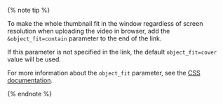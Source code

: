 {% note tip %}

To make the whole thumbnail fit in the window regardless of screen resolution when uploading the video in browser, add the `&object_fit=contain` parameter to the end of the link.

If this parameter is not specified in the link, the default `object_fit=cover` value will be used.

For more information about the `object_fit` parameter, see the [CSS documentation](https://developer.mozilla.org/en-US/docs/Web/CSS/object-fit).

{% endnote %}